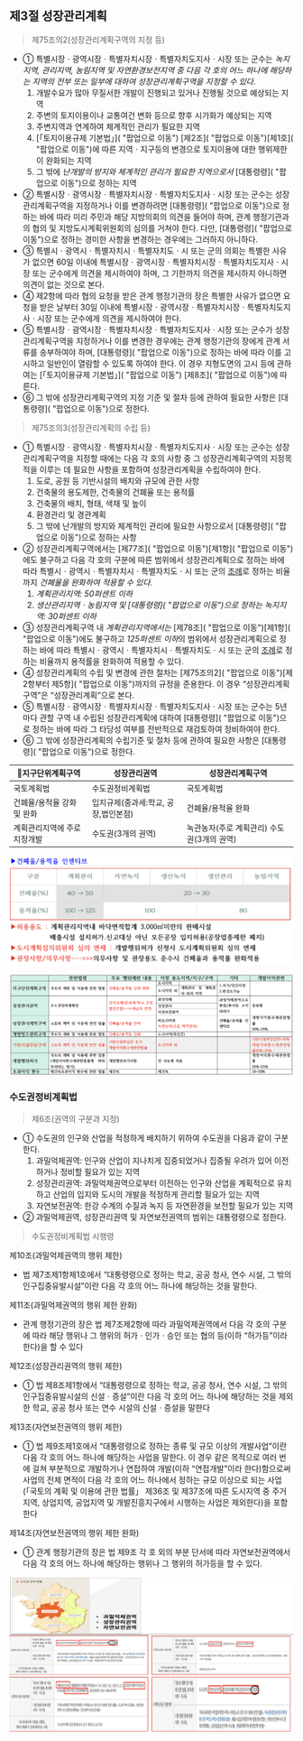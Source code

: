 ## 제3절 성장관리계획

> 제75조의2(성장관리계획구역의 지정 등)

* ① 특별시장ㆍ광역시장ㆍ특별자치시장ㆍ특별자치도지사ㆍ시장 또는 군수는 *녹지지역, 관리지역, 농림지역 및 자연환경보전지역 중 다음 각 호의 어느 하나에 해당하는 지역의 전부 또는 일부에 대하여 성장관리계획구역을 지정할 수 있다.*
  1. 개발수요가 많아 무질서한 개발이 진행되고 있거나 진행될 것으로 예상되는 지역
  2. 주변의 토지이용이나 교통여건 변화 등으로 향후 시가화가 예상되는 지역
  3. 주변지역과 연계하여 체계적인 관리가 필요한 지역
  4. [「토지이용규제 기본법」]( "팝업으로 이동") [제2조]( "팝업으로 이동")[제1호]( "팝업으로 이동")에 따른 지역ㆍ지구등의 변경으로 토지이용에 대한 행위제한이 완화되는 지역
  5. 그 밖에 *난개발의 방지와 체계적인 관리가 필요한 지역으로서* [대통령령]( "팝업으로 이동")으로 정하는 지역
* ② 특별시장ㆍ광역시장ㆍ특별자치시장ㆍ특별자치도지사ㆍ시장 또는 군수는 성장관리계획구역을 지정하거나 이를 변경하려면 [대통령령]( "팝업으로 이동")으로 정하는 바에 따라 미리 주민과 해당 지방의회의 의견을 들어야 하며, 관계 행정기관과의 협의 및 지방도시계획위원회의 심의를 거쳐야 한다. 다만, [대통령령]( "팝업으로 이동")으로 정하는 경미한 사항을 변경하는 경우에는 그러하지 아니하다.
* ③ 특별시ㆍ광역시ㆍ특별자치시ㆍ특별자치도ㆍ시 또는 군의 의회는 특별한 사유가 없으면 60일 이내에 특별시장ㆍ광역시장ㆍ특별자치시장ㆍ특별자치도지사ㆍ시장 또는 군수에게 의견을 제시하여야 하며, 그 기한까지 의견을 제시하지 아니하면 의견이 없는 것으로 본다.
* ④ 제2항에 따라 협의 요청을 받은 관계 행정기관의 장은 특별한 사유가 없으면 요청을 받은 날부터 30일 이내에 특별시장ㆍ광역시장ㆍ특별자치시장ㆍ특별자치도지사ㆍ시장 또는 군수에게 의견을 제시하여야 한다.
* ⑤ 특별시장ㆍ광역시장ㆍ특별자치시장ㆍ특별자치도지사ㆍ시장 또는 군수가 성장관리계획구역을 지정하거나 이를 변경한 경우에는 관계 행정기관의 장에게 관계 서류를 송부하여야 하며, [대통령령]( "팝업으로 이동")으로 정하는 바에 따라 이를 고시하고 일반인이 열람할 수 있도록 하여야 한다. 이 경우 지형도면의 고시 등에 관하여는 [「토지이용규제 기본법」]( "팝업으로 이동") [제8조]( "팝업으로 이동")에 따른다.
* ⑥ 그 밖에 성장관리계획구역의 지정 기준 및 절차 등에 관하여 필요한 사항은 [대통령령]( "팝업으로 이동")으로 정한다.

> 제75조의3(성장관리계획의 수립 등)

* ① 특별시장ㆍ광역시장ㆍ특별자치시장ㆍ특별자치도지사ㆍ시장 또는 군수는 성장관리계획구역을 지정할 때에는 다음 각 호의 사항 중 그 성장관리계획구역의 지정목적을 이루는 데 필요한 사항을 포함하여 성장관리계획을 수립하여야 한다.
  1. 도로, 공원 등 기반시설의 배치와 규모에 관한 사항
  2. 건축물의 용도제한, 건축물의 건폐율 또는 용적률
  3. 건축물의 배치, 형태, 색채 및 높이
  4. 환경관리 및 경관계획
  5. 그 밖에 난개발의 방지와 체계적인 관리에 필요한 사항으로서 [대통령령]( "팝업으로 이동")으로 정하는 사항
* ② 성장관리계획구역에서는 [제77조]( "팝업으로 이동")[제1항]( "팝업으로 이동")에도 불구하고 다음 각 호의 구분에 따른 범위에서 성장관리계획으로 정하는 바에 따라 특별시ㆍ광역시ㆍ특별자치시ㆍ특별자치도ㆍ시 또는 군의 [조례](https://www.law.go.kr/LSW/lsSc.do?section=&menuId=1&subMenuId=15&tabMenuId=81&eventGubun=060101&query=%EA%B5%AD%ED%86%A0%EC%9D%98+%EA%B3%84%ED%9A%8D+%EB%B0%8F+%EC%9D%B4%EC%9A%A9%EC%97%90+%EA%B4%80%ED%95%9C+%EB%B2%95%EB%A5%A0#AJAX "팝업으로 이동")로 정하는 비율까지 *건폐율을 완화하여 적용할 수 있다.*
  1. *계획관리지역: 50퍼센트 이하*
  2. *생산관리지역ㆍ농림지역 및 [대통령령]( "팝업으로 이동")으로 정하는 녹지지역: 30퍼센트 이하*
* ③ 성장관리계획구역 내 *계획관리지역에서는* [제78조]( "팝업으로 이동")[제1항]( "팝업으로 이동")에도 불구하고 *125퍼센트 이하*의 범위에서 성장관리계획으로 정하는 바에 따라 특별시ㆍ광역시ㆍ특별자치시ㆍ특별자치도ㆍ시 또는 군의 [조례](https://www.law.go.kr/LSW/lsSc.do?section=&menuId=1&subMenuId=15&tabMenuId=81&eventGubun=060101&query=%EA%B5%AD%ED%86%A0%EC%9D%98+%EA%B3%84%ED%9A%8D+%EB%B0%8F+%EC%9D%B4%EC%9A%A9%EC%97%90+%EA%B4%80%ED%95%9C+%EB%B2%95%EB%A5%A0#AJAX "팝업으로 이동")로 정하는 비율까지 용적률을 완화하여 적용할 수 있다.
* ④ 성장관리계획의 수립 및 변경에 관한 절차는 [제75조의2]( "팝업으로 이동")[제2항부터 제5항]( "팝업으로 이동")까지의 규정을 준용한다. 이 경우 “성장관리계획구역”은 “성장관리계획”으로 본다.
* ⑤ 특별시장ㆍ광역시장ㆍ특별자치시장ㆍ특별자치도지사ㆍ시장 또는 군수는 5년마다 관할 구역 내 수립된 성장관리계획에 대하여 [대통령령]( "팝업으로 이동")으로 정하는 바에 따라 그 타당성 여부를 전반적으로 재검토하여 정비하여야 한다.
* ⑥ 그 밖에 성장관리계획의 수립기준 및 절차 등에 관하여 필요한 사항은 [대통령령]( "팝업으로 이동")으로 정한다.

| 지구단위계획구역            | 성장관리권역                         | 성장관리계획구역                           |
| ---------------------------- | ------------------------------------ | ------------------------------------------ |
| 국토계획법                   | 수도권정비계획법                     | 국토계획법                                 |
| 건폐율/용적율 강화 및 완화   | 입지규제(중과세:학교, 공장,법인본점) | 건폐율/용적율 완화                         |
| 계획관리지역에 주로 지정개발 | 수도권(3개의 권역)                   | 녹관농자(주로 계획관리) 수도권(3개의 권역) |

![1731768564881](images/75.제75조성장관리계획구역/1731768564881.png)

![1731768033114](images/75.제75조성장관리계획구역/1731768033114.png)

### **수도권정비계획법**

> 제6조(권역의 구분과 지정)

* ① 수도권의 인구와 산업을 적정하게 배치하기 위하여 수도권을 다음과 같이 구분한다.
  1. 과밀억제권역: 인구와 산업이 지나치게 집중되었거나 집중될 우려가 있어 이전하거나 정비할 필요가 있는 지역
  2. 성장관리권역: 과밀억제권역으로부터 이전하는 인구와 산업을 계획적으로 유치하고 산업의 입지와 도시의 개발을 적정하게 관리할 필요가 있는 지역
  3. 자연보전권역: 한강 수계의 수질과 녹지 등 자연환경을 보전할 필요가 있는 지역
* ② 과밀억제권역, 성장관리권역 및 자연보전권역의 범위는 대통령령으로 정한다.

> 수도권정비계획법 시행령

제10조(과밀억제권역의 행위 제한) 

* 법 제7조제1항제1호에서 “대통령령으로 정하는 학교, 공공 청사, 연수 시설, 그 밖의 인구집중유발시설”이란 다음 각 호의 어느 하나에 해당하는 것을 말한다.

제11조(과밀억제권역의 행위 제한 완화) 

* 관계 행정기관의 장은 법 제7조제2항에 따라 과밀억제권역에서 다음 각 호의 구분에 따라 해당 행위나 그 행위의 허가ㆍ인가ㆍ승인 또는 협의 등(이하 “허가등”이라 한다)을 할 수 있다

제12조(성장관리권역의 행위 제한)

* ① 법 제8조제1항에서 “대통령령으로 정하는 학교, 공공 청사, 연수 시설, 그 밖의 인구집중유발시설의 신설ㆍ증설”이란 다음 각 호의 어느 하나에 해당하는 것을 제외한 학교, 공공 청사 또는 연수 시설의 신설ㆍ증설을 말한다

제13조(자연보전권역의 행위 제한)

* ① 법 제9조제1호에서 “대통령령으로 정하는 종류 및 규모 이상의 개발사업”이란 다음 각 호의 어느 하나에 해당하는 사업을 말한다. 이 경우 같은 목적으로 여러 번에 걸쳐 부분적으로 개발하거나 연접하여 개발(이하 “연접개발”이라 한다)함으로써 사업의 전체 면적이 다음 각 호의 어느 하나에서 정하는 규모 이상으로 되는 사업(「국토의 계획 및 이용에 관한 법률」 제36조 및 제37조에 따른 도시지역 중 주거지역, 상업지역, 공업지역 및 개발진흥지구에서 시행하는 사업은 제외한다)을 포함한다

제14조(자연보전권역의 행위 제한 완화) 

* ① 관계 행정기관의 장은 법 제9조 각 호 외의 부분 단서에 따라 자연보전권역에서 다음 각 호의 어느 하나에 해당하는 행위나 그 행위의 허가등을 할 수 있다.

![1731768514759](images/75.제75조성장관리계획구역/1731768514759.png)
